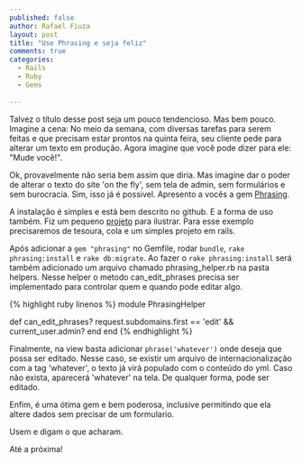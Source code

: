 ```yaml
---
published: false
author: Rafael Fiuza
layout: post
title: "Use Phrasing e seja feliz"
comments: true
categories:
  - Rails
  - Ruby
  - Gems
  
---
```


Talvez o título desse post seja um pouco tendencioso. Mas bem pouco.
Imagine a cena: No meio da semana, com diversas tarefas para serem feitas e que precisam estar prontos na quinta feira, seu cliente pede para alterar um texto em produção. Agora imagine que você pode dizer para ele: "Mude você!".

<!--more-->

Ok, provavelmente não seria bem assim que diria. Mas imagine dar o poder de alterar o texto do site 'on the fly', sem tela de admin, sem formulários e sem burocracia.
Sim, isso já é possivel. Apresento a vocês a gem [Phrasing](https://github.com/infinum/phrasing).


A instalação é simples e está bem descrito no github. E a forma de uso também. Fiz um pequeno [projeto](https://github.com/guiloyins/test-phrasing) para ilustrar.
Para esse exemplo precisaremos de tesoura, cola e um simples projeto em rails.

Após adicionar a `gem "phrasing"` no Gemfile, rodar `bundle`, `rake phrasing:install` e `rake db:migrate`. Ao fazer o `rake phrasing:install` será também adicionado um arquivo chamado phrasing_helper.rb na pasta helpers. Nesse helper o metodo can_edit_phrases precisa ser implementado para controlar quem e quando pode editar algo.

{% highlight ruby linenos %}
module PhrasingHelper

  def can_edit_phrases?
    request.subdomains.first == 'edit' && current_user.admin?
  end
end
{% endhighlight %}

Finalmente, na view basta adicionar `phrase('whatever')` onde deseja que possa ser editado. Nesse caso, se existir um arquivo de internacionalização com a tag 'whatever', o texto já virá populado com o conteúdo do yml. Caso não exista, aparecerá 'whatever' na tela. De qualquer forma, pode ser editado.

Enfim, é uma ótima gem e bem poderosa, inclusive permitindo que ela altere dados sem precisar de um formulario.

Usem e digam o que acharam.

Até a próxima!

